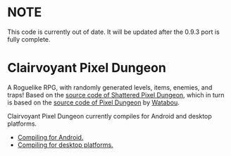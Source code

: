 # NOTE
This code is currently out of date. It will be updated after the 0.9.3 port is fully complete.

# Clairvoyant Pixel Dungeon

A Roguelike RPG, with randomly generated levels, items, enemies, and traps! Based on the [source code of Shattered Pixel Dungeon](https://github.com/00-Evan/shattered-pixel-dungeon), which in turn is based on the [source code of Pixel Dungeon](https://github.com/00-Evan/pixel-dungeon-gradle) by [Watabou](https://www.watabou.ru).

Clairvoyant Pixel Dungeon currently compiles for Android and desktop platforms. 
- [Compiling for Android.](docs/getting-started-android.md)
- [Compiling for desktop platforms.](docs/getting-started-desktop.md)
